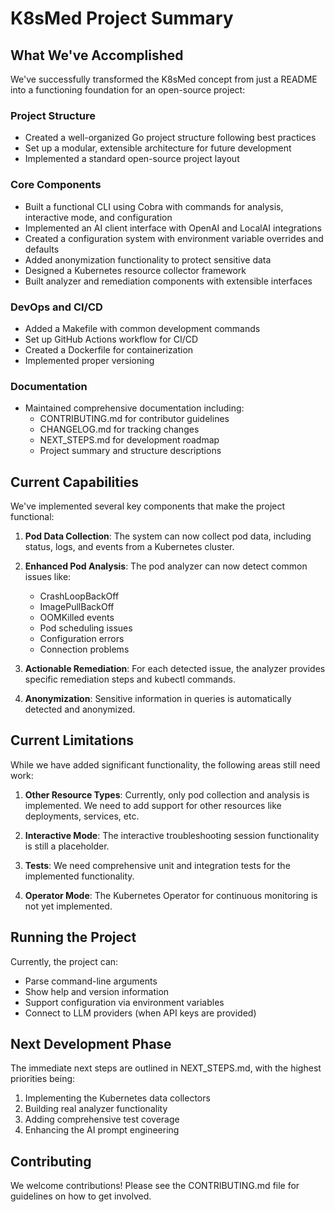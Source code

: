 # K8sMed Project Summary

## What We've Accomplished

We've successfully transformed the K8sMed concept from just a README into a functioning foundation for an open-source project:

### Project Structure
- Created a well-organized Go project structure following best practices
- Set up a modular, extensible architecture for future development
- Implemented a standard open-source project layout

### Core Components
- Built a functional CLI using Cobra with commands for analysis, interactive mode, and configuration
- Implemented an AI client interface with OpenAI and LocalAI integrations
- Created a configuration system with environment variable overrides and defaults
- Added anonymization functionality to protect sensitive data
- Designed a Kubernetes resource collector framework
- Built analyzer and remediation components with extensible interfaces

### DevOps and CI/CD
- Added a Makefile with common development commands
- Set up GitHub Actions workflow for CI/CD
- Created a Dockerfile for containerization
- Implemented proper versioning

### Documentation
- Maintained comprehensive documentation including:
  - CONTRIBUTING.md for contributor guidelines
  - CHANGELOG.md for tracking changes
  - NEXT_STEPS.md for development roadmap
  - Project summary and structure descriptions

## Current Capabilities

We've implemented several key components that make the project functional:

1. **Pod Data Collection**: The system can now collect pod data, including status, logs, and events from a Kubernetes cluster.

2. **Enhanced Pod Analysis**: The pod analyzer can now detect common issues like:
   - CrashLoopBackOff
   - ImagePullBackOff
   - OOMKilled events
   - Pod scheduling issues
   - Configuration errors
   - Connection problems

3. **Actionable Remediation**: For each detected issue, the analyzer provides specific remediation steps and kubectl commands.

4. **Anonymization**: Sensitive information in queries is automatically detected and anonymized.

## Current Limitations

While we have added significant functionality, the following areas still need work:

1. **Other Resource Types**: Currently, only pod collection and analysis is implemented. We need to add support for other resources like deployments, services, etc.

2. **Interactive Mode**: The interactive troubleshooting session functionality is still a placeholder.

3. **Tests**: We need comprehensive unit and integration tests for the implemented functionality.

4. **Operator Mode**: The Kubernetes Operator for continuous monitoring is not yet implemented.

## Running the Project

Currently, the project can:
- Parse command-line arguments
- Show help and version information
- Support configuration via environment variables
- Connect to LLM providers (when API keys are provided)

## Next Development Phase

The immediate next steps are outlined in NEXT_STEPS.md, with the highest priorities being:

1. Implementing the Kubernetes data collectors
2. Building real analyzer functionality
3. Adding comprehensive test coverage
4. Enhancing the AI prompt engineering

## Contributing

We welcome contributions! Please see the CONTRIBUTING.md file for guidelines on how to get involved.
